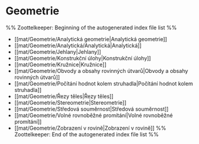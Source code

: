 # Geometrie
%% Zoottelkeeper: Beginning of the autogenerated index file list  %%
-  [[mat/Geometrie/Analytická geometrie|Analytická geometrie]]
-  [[mat/Geometrie/Analytická/Analytická|Analytická]]
-  [[mat/Geometrie/Jehlany|Jehlany]]
-  [[mat/Geometrie/Konstrukční úlohy|Konstrukční úlohy]]
-  [[mat/Geometrie/Kružnice|Kružnice]]
-  [[mat/Geometrie/Obvody a obsahy rovinných útvarů|Obvody a obsahy rovinných útvarů]]
-  [[mat/Geometrie/Počítání hodnot kolem struhadla|Počítání hodnot kolem struhadla]]
-  [[mat/Geometrie/Řezy těles|Řezy těles]]
-  [[mat/Geometrie/Stereometrie|Stereometrie]]
-  [[mat/Geometrie/Středová souměrnost|Středová souměrnost]]
-  [[mat/Geometrie/Volné rovnoběžné promítání|Volné rovnoběžné promítání]]
-  [[mat/Geometrie/Zobrazení v rovině|Zobrazení v rovině]]
%% Zoottelkeeper: End of the autogenerated index file list  %%
